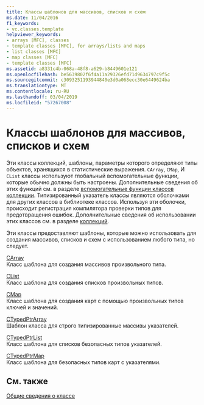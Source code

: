 ```yaml
---
title: Классы шаблонов для массивов, списков и схем
ms.date: 11/04/2016
f1_keywords:
- vc.classes.template
helpviewer_keywords:
- arrays [MFC], classes
- template classes [MFC], for arrays/lists and maps
- list classes [MFC]
- map classes [MFC]
- template classes [MFC]
ms.assetid: a8331c4b-068a-48f8-a629-b8449601e121
ms.openlocfilehash: be5639802f6f4a11a29326efd71d9634797c9f5c
ms.sourcegitcommit: c3093251193944840e3d0a068ecc30e6449624ba
ms.translationtype: MT
ms.contentlocale: ru-RU
ms.lasthandoff: 03/04/2019
ms.locfileid: "57267008"
---
```

# <a name="template-classes-for-arrays-lists-and-maps"></a>Классы шаблонов для массивов, списков и схем

Эти классы коллекций, шаблоны, параметры которого определяют типы объектов, хранящихся в статистические выражения. `CArray`, `CMap`, И `CList` классы используют глобальный вспомогательные функции, которые обычно должны быть настроены. Дополнительные сведения об этих функций см. в разделе [вспомогательные функции классов коллекции](../mfc/reference/collection-class-helpers.md). Типизированный указатель классы являются оболочками для других классов в библиотеке классов. Используя эти оболочки, происходит регистрация компилятора проверки типов для предотвращения ошибок. Дополнительные сведения об использовании этих классов см. в разделе [коллекций](../mfc/collections.md).

Эти классы предоставляют шаблоны, которые можно использовать для создания массивов, списков и схем с использованием любого типа, но следует.

[CArray](../mfc/reference/carray-class.md)<br/>
Класс шаблона для создания массивов произвольного типа.

[CList](../mfc/reference/clist-class.md)<br/>
Класс шаблона для создания списков произвольных типов.

[CMap](../mfc/reference/cmap-class.md)<br/>
Класс шаблона для создания карт с помощью произвольных типов ключей и значений.

[CTypedPtrArray](../mfc/reference/ctypedptrarray-class.md)<br/>
Шаблон класса для строго типизированные массивы указателей.

[CTypedPtrList](../mfc/reference/ctypedptrlist-class.md)<br/>
Класс шаблона для списков безопасных типов указателей.

[CTypedPtrMap](../mfc/reference/ctypedptrmap-class.md)<br/>
Класс шаблона для безопасных типов карт с указателями.

## <a name="see-also"></a>См. также

[Общие сведения о классе](../mfc/class-library-overview.md)
